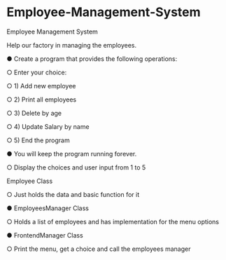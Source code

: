 # Employee-Management-System
Employee Management System

Help our factory in managing the employees.

● Create a program that provides the following operations:

○ Enter your choice:

○ 1) Add new employee

○ 2) Print all employees

○ 3) Delete by age

○ 4) Update Salary by name

○ 5) End the program

● You will keep the program running forever.

○ Display the choices and user input from 1 to 5


Employee Class

○ Just holds the data and basic function for it

● EmployeesManager Class

○ Holds a list of employees and has implementation for the menu options

● FrontendManager Class

○ Print the menu, get a choice and call the employees manager
